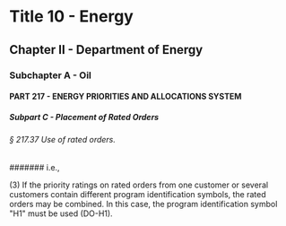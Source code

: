 
# Title 10 - Energy
## Chapter II - Department of Energy
### Subchapter A - Oil
#### PART 217 - ENERGY PRIORITIES AND ALLOCATIONS SYSTEM
##### Subpart C - Placement of Rated Orders
###### § 217.37 Use of rated orders.
####### i.e.,

(3) If the priority ratings on rated orders from one customer or several customers contain different program identification symbols, the rated orders may be combined. In this case, the program identification symbol "H1" must be used (DO-H1).

